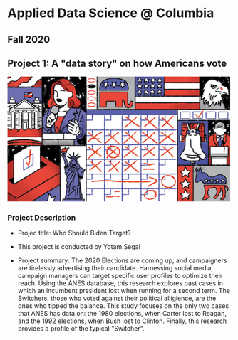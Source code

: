 # Applied Data Science @ Columbia
## Fall 2020
## Project 1: A "data story" on how Americans vote

<img src="figs/title1.jpeg" width="500">

### [Project Description](doc/)
 


+ Projec title: Who Should Biden Target?
+ This project is conducted by Yotam Segal

+ Project summary: The 2020 Elections are coming up, and campaigners are tirelessly advertising their candidate. Harnessing social media, campaign managers can target specific user profiles to optimize their reach. Using the ANES database, this research explores past cases in which an incumbent president lost when running for a second term. The Switchers, those who voted against their political alligience, are the ones who tipped the balance. This study focuses on the only two cases that ANES has data on: the 1980 elections, when Carter lost to Reagan, and the 1992 elections, when Bush lost to Clinton. Finally, this research provides a profile of the typical "Switcher".





